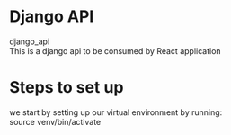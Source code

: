 # Django API
django_api </br>
This is a django api to be consumed by React application</br>

# Steps to set up
we start by setting up our virtual environment by running:</br>
source venv/bin/activate
